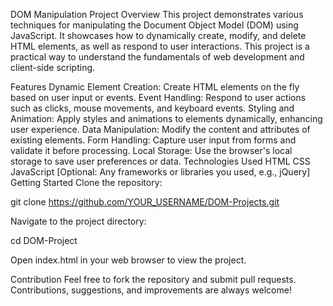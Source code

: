 DOM Manipulation Project
Overview
This project demonstrates various techniques for manipulating the Document Object Model (DOM) using JavaScript. It showcases how to dynamically create, modify, and delete HTML elements, as well as respond to user interactions. This project is a practical way to understand the fundamentals of web development and client-side scripting.

Features
Dynamic Element Creation: Create HTML elements on the fly based on user input or events.
Event Handling: Respond to user actions such as clicks, mouse movements, and keyboard events.
Styling and Animation: Apply styles and animations to elements dynamically, enhancing user experience.
Data Manipulation: Modify the content and attributes of existing elements.
Form Handling: Capture user input from forms and validate it before processing.
Local Storage: Use the browser's local storage to save user preferences or data.
Technologies Used
HTML
CSS
JavaScript
[Optional: Any frameworks or libraries you used, e.g., jQuery]
Getting Started
Clone the repository:


git clone https://github.com/YOUR_USERNAME/DOM-Projects.git


Navigate to the project directory:

cd DOM-Project

Open index.html in your web browser to view the project.



Contribution
Feel free to fork the repository and submit pull requests. Contributions, suggestions, and improvements are always welcome!